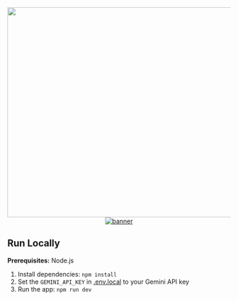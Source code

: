<div align="center">
  <img width="1200" height="475" alt="GHBanner" src="https://github.com/user-attachments/assets/0aa67016-6eaf-458a-adb2-6e31a0763ed6" />
  
  <!-- Adsterra Banner -->
  <a href="https://beta.publishers.adsterra.com/referral/1Pi3iNMPeg" rel="nofollow">
    <img alt="banner" src="https://landings-cdn.adsterratech.com/referralBanners/png/728%20x%2090%20px.png" />
  </a>
</div>


## Run Locally

**Prerequisites:**  Node.js


1. Install dependencies:
   `npm install`
2. Set the `GEMINI_API_KEY` in [.env.local](.env.local) to your Gemini API key
3. Run the app:
   `npm run dev`
